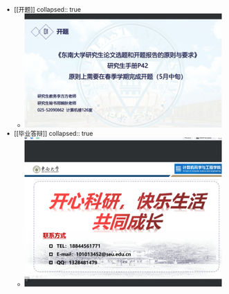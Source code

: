 - [[开题]]
  collapsed:: true
	- ![image.png](../assets/image_1677485067913_0.png)
- [[毕业答辩]]
  collapsed:: true
	- ![image.png](../assets/image_1677487752071_0.png)